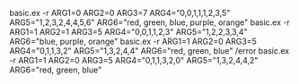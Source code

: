 basic.ex -r ARG1=0 ARG2=0 ARG3=7 ARG4="0,0,1,1,1,2,3,5" ARG5="1,2,3,2,4,4,5,6" ARG6="red, green, blue, purple, orange"
basic.ex -r ARG1=1 ARG2=1 ARG3=5 ARG4="0,0,1,1,2,3" ARG5="1,2,2,3,3,4" ARG6="blue, purple, orange"
basic.ex -r ARG1=1 ARG2=0 ARG3=5 ARG4="0,1,1,3,2" ARG5="1,3,2,4,4" ARG6="red, green, blue" /error
basic.ex -r ARG1=1 ARG2=0 ARG3=5 ARG4="0,1,1,3,2,0" ARG5="1,3,2,4,4,2" ARG6="red, green, blue"

